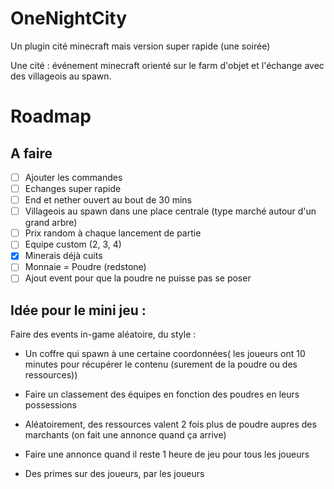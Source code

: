 # OneNightCity
 Un plugin cité minecraft mais version super rapide (une soirée)

Une cité : événement minecraft orienté sur le farm d'objet et l'échange avec des villageois au spawn.

# Roadmap

## A faire
- [ ] Ajouter les commandes
- [ ] Echanges super rapide
- [ ] End et nether ouvert au bout de 30 mins
- [ ] Villageois au spawn dans une place centrale (type marché autour d'un grand arbre)
- [ ] Prix random à chaque lancement de partie
- [ ] Equipe custom (2, 3, 4)
- [x] Minerais déjà cuits
- [ ] Monnaie = Poudre (redstone)
- [ ] Ajout event pour que la poudre ne puisse pas se poser

## Idée pour le mini jeu :

Faire des events in-game aléatoire, du style :

- Un coffre qui spawn à une certaine coordonnées( les joueurs ont 10 minutes pour récupérer le contenu (surement de la poudre ou des ressources))

- Faire un classement des équipes en fonction des poudres en leurs possessions 

- Aléatoirement, des ressources valent 2 fois plus de poudre aupres des marchants (on fait une annonce quand ça arrive)

- Faire une annonce quand il reste 1 heure de jeu pour tous les joueurs

- Des primes sur des joueurs, par les joueurs
